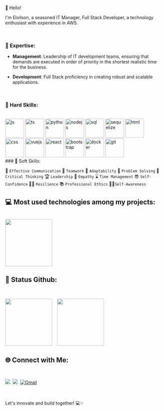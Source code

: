 👋 Hello!

  I'm Eloilson, a seasoned IT Manager, Full Stack Developer, a technology enthusiast with experience in AWS.

 </br>
 
### 🚀 Expertise:

- **Management**: 
 Leadership of IT development teams, ensuring that demands are executed in order of priority in the shortest realistic time for the business.

- **Development**:
Full Stack proficiency in creating robust and scalable applications.

</br>

### 🔧 Hard Skills:

 </br>
<div>
    <img alt="js" src="https://github.com/eloilsondosanjos/eloilsondosanjos/assets/59416393/28766f23-878d-48e7-859c-abb9f804edb8" height="60"/>
    <img margin="10" alt="ts" src="https://github.com/eloilsondosanjos/eloilsondosanjos/assets/59416393/97e6f939-856e-4b8b-a92c-250ea1b426df" height="60"/>
    <img alt="python" src="https://github.com/eloilsondosanjos/eloilsondosanjos/assets/59416393/d44a92ad-38a3-47c4-a942-87c812fd7dcc" height="60"/>
    <img alt="nodejs" src="https://github.com/eloilsondosanjos/eloilsondosanjos/assets/59416393/54123c2c-0ce6-4b1a-958f-d86747643ab3" height="60"/>
    <img alt="sql" src="https://github.com/eloilsondosanjos/eloilsondosanjos/assets/59416393/0c3e12aa-23c2-44a4-b1d3-7d992abcb8fa" height="60"/>
    <img alt="sequelize" src="https://github.com/eloilsondosanjos/eloilsondosanjos/assets/59416393/a472d89a-55bd-4159-8549-8c7dbd50483d" height="60"/>
    <img alt="html" src="https://github.com/eloilsondosanjos/eloilsondosanjos/assets/59416393/17e6b6de-98e2-492d-a818-8f308bec981f" height="60"/> 
    <img alt="css" src="https://github.com/eloilsondosanjos/eloilsondosanjos/assets/59416393/f5cf9a5f-4fd4-47a7-8de4-0c78028aae02" height="60"/>
    <img alt="vuejs" src="https://github.com/eloilsondosanjos/eloilsondosanjos/assets/59416393/36d83407-2bad-425e-a383-73bc57798cfd" height="60"/>
    <img alt="react" src="https://github.com/eloilsondosanjos/eloilsondosanjos/assets/59416393/472ea319-4ef4-4504-a47c-ef9903156e93" height="60"/>
    <img alt="bootstrap" src="https://github.com/eloilsondosanjos/eloilsondosanjos/assets/59416393/7176b6a4-7e24-41a2-9b20-bcaf4701eeca" height="60"/>
    <img alt="docker" src="https://github.com/eloilsondosanjos/eloilsondosanjos/assets/59416393/814bb7f2-2b18-4658-916b-9f604b1e0906" height="60"/>
    <img alt="git" src="https://github.com/eloilsondosanjos/eloilsondosanjos/assets/59416393/f57ae2e6-1d57-4907-9464-c9705f58086a" height="60"/>

 </br>
### 🌟 Soft Skills:

💬 `Effective Communication`
🤝 `Teamwork`
🔄 `Adaptability`
🤯 `Problem Solving`
🧠 `Critical Thinking`
🏆 `Leadership`
🤗 `Empathy`
⌛ `Time Management`
😎 `Self-Confidence`
🏋️‍♂️ `Resilience`
📚 `Professional Ethics`
🧘‍♂️`Self-Awareness`

## 💻 Most used technologies among my projects:

   </br>

 <img height="150" src="https://github-readme-stats-theta-two-55.vercel.app/api/top-langs/?username=eloilsondosanjos&layout=compact&hide_title=true&theme=gruvbox"/>
 <!--- <img  height="200" src="https://github.com/eloilsondosanjos/eloilsondosanjos/assets/59416393/84d98d64-7302-470a-ba71-c6e5440c0330" min-width="150px" max-width="150px" width="300px" align="right" alt="Computador iuriCode"> -->


## 🎯 Status Github:

   </br>

  <img height="150" src="https://github-readme-stats-git-main-eloilsondosanjos.vercel.app/api?username=eloilsondosanjos&show_icons=true&hide_title=true&theme=gruvbox"/> &nbsp;&nbsp;
  <img height="150" src="https://github-readme-streak-stats-beta-lake.vercel.app?user=eloilsondosanjos&theme=gruvbox"/>


## 🌐 Connect with Me:

  </br>

  <a href="https://www.linkedin.com/in/eloilsondosanjos" target="_blank"><img src="https://img.shields.io/badge/-LinkedIn-%230077B5?style=for-the-badge&logo=linkedin&logoColor=white"></a>&nbsp;
  <a href="https://www.instagram.com/elo_dosanjos" target="_blank"><img src="https://img.shields.io/badge/-Instagram-%23E4405F?style=for-the-badge&logo=instagram&logoColor=white"></a>&nbsp;
  <a href="mailto:eloilsondosanjos@gmail.com" target="_blank"><img src="https://img.shields.io/badge/-Gmail-%23333?style=for-the-badge&logo=gmail&logoColor=white" alt="Gmail"></a>

  </div>
  </br>
  </br>
  Let's innovate and build together! 💻✨

 

